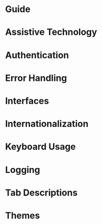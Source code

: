 # Guide

# Assistive Technology

# Authentication

# Error Handling

# Interfaces

# Internationalization

# Keyboard Usage

# Logging

# Tab Descriptions

# Themes

